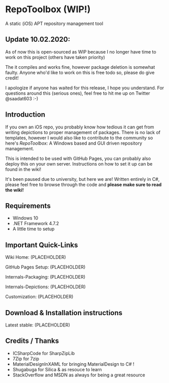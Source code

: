 # RepoToolbox (WIP!)
A static (iOS) APT repository management tool

## Update 10.02.2020:
As of now this is open-sourced as WIP because I no longer have time to work on this project (others have taken priority)

The it compiles and works fine, however package deletion is somewhat faulty. Anyone who'd like to work on this is free todo so, please do give credit!

I apologize if anyone has waited for this release, I hope you understand. For questions around this (serious ones), feel free to hit me up on Twitter @saadat603 :-)
## Introduction
If you own an iOS repo, you probably know how tedious it can get from writing depictions to proper management of packages.
There is no lack of templates, however I would also like to contribute to the community so here's _RepoToolbox:_
A Windows based and GUI driven repository management.

This is intended to be used with GitHub Pages, you can probably also deploy this on your own server.
Instructions on how to set it up can be found in the wiki!

It's been paused due to university, but here we are! Written entirely in C#, please feel free to browse through the code and __please make sure to read the wiki!__

## Requirements
- Windows 10
- .NET Framework 4.7.2
- A little time to setup

## Important Quick-Links
Wiki Home: (PLACEHOLDER)

GitHub Pages Setup: (PLACEHOLDER)

Internals-Packaging: (PLACEHOLDER)

Internals-Depictions: (PLACEHOLDER)

Customization: (PLACEHOLDER)

## Download & Installation instructions
Latest stable: (PLACEHOLDER)

## Credits / Thanks
- ICSharpCode for SharpZipLib
- 7Zip for 7zip
- MaterialDesignInXAML for bringing MaterialDesign to C# !
- Shugabuga for Silica & as resouce to learn
- StackOverflow and MSDN as always for being a great resource

